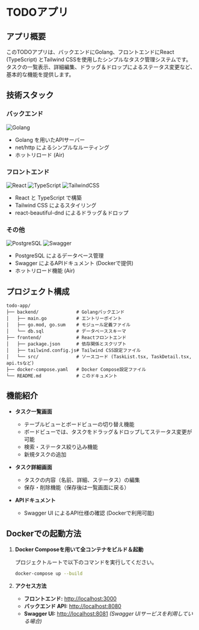 # TODOアプリ

## アプリ概要
このTODOアプリは、バックエンドにGolang、フロントエンドにReact (TypeScript) とTailwind CSSを使用したシンプルなタスク管理システムです。  
タスクの一覧表示、詳細編集、ドラッグ＆ドロップによるステータス変更など、基本的な機能を提供します。

## 技術スタック

### バックエンド
![Golang](https://img.shields.io/badge/Golang-1.22-blue)
- Golang を用いたAPIサーバー
- net/http によるシンプルなルーティング
- ホットリロード (Air)

### フロントエンド
![React](https://img.shields.io/badge/React-18.2.0-blue)
![TypeScript](https://img.shields.io/badge/TypeScript-4.9.5-blue)
![TailwindCSS](https://img.shields.io/badge/TailwindCSS-3.2.7-blue)
- React と TypeScript で構築
- Tailwind CSS によるスタイリング
- react-beautiful-dnd によるドラッグ＆ドロップ

### その他
![PostgreSQL](https://img.shields.io/badge/PostgreSQL-15-blue)
![Swagger](https://img.shields.io/badge/Swagger-UI-orange)
- PostgreSQL によるデータベース管理
- Swagger によるAPIドキュメント (Dockerで提供)
- ホットリロード機能 (Air)

## プロジェクト構成

```
todo-app/
├── backend/              # Golangバックエンド
│   ├── main.go           # エントリーポイント
│   ├── go.mod, go.sum    # モジュール定義ファイル
│   └── db.sql            # データベーススキーマ
├── frontend/             # Reactフロントエンド
│   ├── package.json      # 依存関係とスクリプト
│   ├── tailwind.config.js# Tailwind CSS設定ファイル
│   └── src/              # ソースコード (TaskList.tsx, TaskDetail.tsx, api.tsなど)
├── docker-compose.yaml   # Docker Compose設定ファイル
└── README.md             # このドキュメント
```

## 機能紹介

- **タスク一覧画面**
  - テーブルビューとボードビューの切り替え機能
  - ボードビューでは、タスクをドラッグ＆ドロップしてステータス変更が可能
  - 検索・ステータス絞り込み機能
  - 新規タスクの追加

- **タスク詳細画面**
  - タスクの内容（名前、詳細、ステータス）の編集
  - 保存・削除機能（保存後は一覧画面に戻る）

- **APIドキュメント**
  - Swagger UI によるAPI仕様の確認 (Dockerで利用可能)

## Dockerでの起動方法

1. **Docker Composeを用いて全コンテナをビルド＆起動**

   プロジェクトルートで以下のコマンドを実行してください。

   ```bash
   docker-compose up --build
   ```

2. **アクセス方法**
   - **フロントエンド:** [http://localhost:3000](http://localhost:3000)
   - **バックエンド API:** [http://localhost:8080](http://localhost:8080)
   - **Swagger UI:** [http://localhost:8081](http://localhost:8081) *(Swagger UIサービスを利用している場合)*
